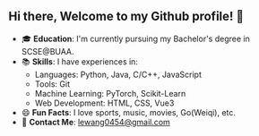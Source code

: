 ## Hi there, Welcome to my Github profile! 👋

- 🎓 **Education**: I'm currently pursuing my Bachelor's degree in SCSE@BUAA.
- 📚 **Skills**: I have experiences in:
  - Languages: Python, Java, C/C++, JavaScript
  - Tools: Git
  - Machine Learning: PyTorch, Scikit-Learn
  - Web Development: HTML, CSS, Vue3
- 😄 **Fun Facts**: I love sports, music, movies, Go(Weiqi), etc.
- 📧 **Contact Me**: [lewang0454@gmail.com](mailto:lewang0454@gmail.com)

<!--
**Larry0454/Larry0454** is a ✨ _special_ ✨ repository because its `README.md` (this file) appears on your GitHub profile.

Here are some ideas to get you started:

- 🔭 I’m currently working on ...
- 🌱 I’m currently learning ...
- 👯 I’m looking to collaborate on ...
- 🤔 I’m looking for help with ...
- 💬 Ask me about ...
- 📫 How to reach me: ...
- 😄 Pronouns: ...
- ⚡ Fun fact: ...
-->
